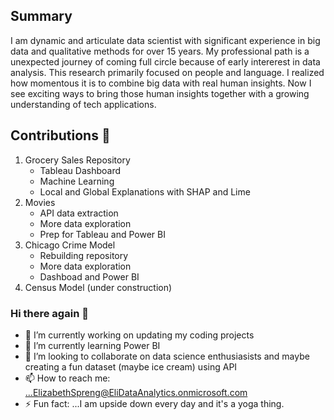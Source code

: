 
## Summary

I am dynamic and articulate data scientist with significant experience in big data and qualitative methods for over 15 years.  My professional path is a unexpected journey of coming full circle because of early intererest in data analysis. This research primarily focused on people and language.  I realized how momentous it is to combine big data with real human insights. Now I  see exciting ways to bring those  human insights together with a growing understanding of tech applications. 

## Contributions 🙌
 1. Grocery Sales Repository 
      - Tableau Dashboard
      - Machine Learning
      - Local and  Global Explanations with SHAP and Lime
 3. Movies 
    -  API data extraction
    -  More data exploration
    -  Prep for Tableau and Power BI
4. Chicago Crime Model
     - Rebuilding repository
      -  More data exploration
      -  Dashboad and Power BI
5. Census Model (under construction)





### Hi there again 👋

- 🔭 I’m currently working on updating my coding projects
- 🌱 I’m currently learning Power BI
- 👯 I’m looking to collaborate on data science enthusiasists and maybe creating a fun dataset (maybe ice cream) using API
- 📫 How to reach me: ...ElizabethSpreng@EliDataAnalytics.onmicrosoft.com
- ⚡ Fun fact: ...I  am upside down every day and it's a yoga thing.


<!--
**Elispreng/Elispreng** is a ✨ _special_ ✨ repository because its `README.md` (this file) appears on your GitHub profile.

Here are some ideas to get you started:

- 🔭 I’m currently working on uodating my coding projects
- 🌱 I’m currently learning Power BI
- 👯 I’m looking to collaborate on data science enthusiasists
- 🤔 I’m looking for help with ...
- 💬 Ask me about ...
- 📫 How to reach me: ...
- 😄 Pronouns: ...
- ⚡ Fun fact: ...
-->
